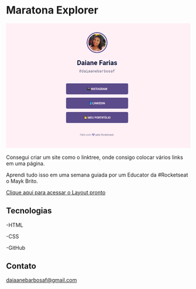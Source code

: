 # Maratona Explorer

![prewiew](./rocketlinks-page.png)

Consegui criar um site como o linktree, onde consigo colocar vários links em uma página.

Aprendi tudo isso em uma semana guiada por um Educator da #Rocketseat o Mayk Brito.

[Clique aqui para acessar o Layout pronto](https://daiaanebarbosaf.github.io/rocketlinks/)

## Tecnologias

-HTML

-CSS

-GitHub

## Contato 

daiaanebarbosaf@gmail.com